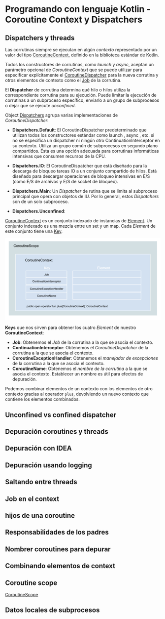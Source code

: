 # Programando con lenguaje Kotlin - Coroutine Context y Dispatchers

## Dispatchers y threads

Las corrutinas siempre se ejecutan en algún *contexto* representado por un valor del tipo [CoroutineContext](https://kotlinlang.org/api/latest/jvm/stdlib/kotlin.coroutines/-coroutine-context/), definido en la biblioteca estándar de Kotlin.

Todos los constructores de corrutinas, como *launch* y *async*, aceptan un parámetro opcional de *CoroutineContext* que se puede utilizar para especificar explícitamente el [CoroutineDispatcher](https://kotlin.github.io/kotlinx.coroutines/kotlinx-coroutines-core/kotlinx.coroutines/-coroutine-dispatcher/index.html) para la nueva corrutina y otros elementos de contexto como el [Job](https://kotlin.github.io/kotlinx.coroutines/kotlinx-coroutines-core/kotlinx.coroutines/-job/index.html) de la corrutina.

El **Dispatcher** de corrutina determina qué hilo o hilos utiliza la correspondiente corrutina para su ejecución.
Puede limitar la ejecución de corrutinas a un subproceso específico, enviarlo a un grupo de subprocesos o dejar que se ejecute *unconfined*.

Object [Dispatchers](https://kotlin.github.io/kotlinx.coroutines/kotlinx-coroutines-core/kotlinx.coroutines/-dispatchers/index.html) agrupa varias implementaciones de *CoroutineDispatcher*:

* **Dispatchers.Default**: El CoroutineDispatcher predeterminado que utilizan todos los constructores estándar como launch , async , etc. si no se especifica un dispatcher ni ningún otro ContinuationInterceptor en su contexto. Utiliza un grupo común de subprocesos en segundo plano compartidos. Ésta es una opción adecuada para corrutinas informáticas intensivas que consumen recursos de la CPU.

* **Dispatchers.IO**: El CoroutineDispatcher que está diseñado para la descarga de bloqueo tareas IO a un conjunto compartido de hilos. Está diseñado para descargar operaciones de bloqueo intensivas en E/S (como E/S de archivos y E/S de socket de bloqueo).

* **Dispatchers.Main**: Un *Dispatcher* de rutina que se limita al subproceso principal que opera con objetos de IU. Por lo general, estos *Dispatchers* son de un solo subproceso.

* **Dispatchers.Unconfined**: 


[CoroutineContext](https://kotlinlang.org/api/latest/jvm/stdlib/kotlin.coroutines/-coroutine-context/) es un conjunto indexado de instancias de [Element](https://kotlinlang.org/api/latest/jvm/stdlib/kotlin.coroutines/-coroutine-context/-element/). Un conjunto indexado es una mezcla entre un set y un map. Cada *Element* de este conjunto tiene una [Key](https://kotlinlang.org/api/latest/jvm/stdlib/kotlin.coroutines/-coroutine-context/-key.html).

<img src="https://raw.githubusercontent.com/arbems/Android-with-Kotlin-Architecture-Components/master/Corrutinas%20kotlin%20con%20componentes%20de%20la%20arquitectura/0001.png" width="600" /><br>

**Keys** que nos sirven para obtener los cuatro *Element* de nuestro **CoroutineContext**:

* **Job**: Obtenemos el *Job* de la corrutina a la que se asocia el contexto.
* **ContinuationInterceptor**: Obtenemos el *CoroutineDispatcher* de la corrutina a la que se asocia el contexto.
* **CoroutineExceptionHandler**: Obtenemos el *manejador de excepciones* de la corrutina a la que se asocia el contexto.
* **CoroutineName**: Obtenemos el *nombre de la corrutina* a la que se asocia el contexto. Establecer un nombre es útil para efectos de depuración.

Podemos combinar elementos de un contexto con los elementos de otro contexto gracias al operador `plus`, devolviendo un nuevo contexto que contiene los elementos combinados.

## Unconfined vs confined dispatcher
## Depuración coroutines y threads
## Depuración con IDEA
## Depuración usando logging
## Saltando entre threads
## Job en el context
## hijos de una coroutine
## Responsabilidades de los padres
## Nombrer coroutines para depurar
## Combinando elementos de context
## Coroutine scope

[CoroutineScope](https://kotlin.github.io/kotlinx.coroutines/kotlinx-coroutines-core/kotlinx.coroutines/-coroutine-scope/index.html)

## Datos locales de subprocesos


